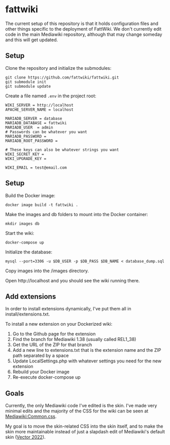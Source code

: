 # fattwiki

The current setup of this repository is that it holds configuration files and other things specific to the deployment of FattWiki. We don't currently edit code in the main Mediawiki repository, although that may change someday and this will get updated.

## Setup
Clone the repository and initialize the submodules:
```
git clone https://github.com/fattwiki/fattwiki.git
git submodule init
git submodule update
```
Create a file named ```.env``` in the project root:
```
WIKI_SERVER = http://localhost
APACHE_SERVER_NAME = localhost

MARIADB_SERVER = database 
MARIADB_DATABASE = fattwiki
MARIADB_USER  = admin
# Passwords can be whatever you want
MARIADB_PASSWORD = 
MARIADB_ROOT_PASSWORD = 

# These keys can also be whatever strings you want
WIKI_SECRET_KEY = 
WIKI_UPGRADE_KEY =

WIKI_EMAIL = test@email.com
```

## Setup

Build the Docker image:
```
docker image build -t fattwiki . 
```
Make the images and db folders to mount into the Docker container:
```
mkdir images db
```

Start the wiki:
```
docker-compose up
```

Initialize the database:
```
mysql --port=3306 -u $DB_USER -p $DB_PASS $DB_NAME < database_dump.sql
```

Copy images into the /images directory.

Open http://localhost and you should see the wiki running there.

 ## Add extensions

In order to install extensions dynamically, I've put them all in install/extensions.txt.

To install a new extension on your Dockerized wiki:
1. Go to the Github page for the extension
2. Find the branch for Mediawiki 1.38 (usually called REL1_38)
3. Get the URL of the ZIP for that branch
4. Add a new line to extensions.txt that is the extension name and the ZIP path separated by a space
5. Update LocalSettings.php with whatever settings you need for the new extension
6. Rebuild your Docker image
7. Re-execute docker-compose up

## Goals

Currently, the only Mediawiki code I've edited is the skin. I've made very minimal edits and the majority of the CSS for the wiki can be seen at [Mediawiki:Common.css](https://fatt.wiki/view/MediaWiki:Common.css).

 My goal is to move the skin-related CSS into the skin itself, and to make the skin more maintainable instead of just a slapdash edit of Mediawiki's default skin ([Vector 2022](https://www.mediawiki.org/wiki/Skin:Vector/2022)).


